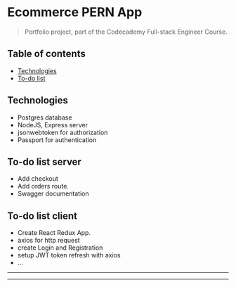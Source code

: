 # Ecommerce PERN App

> Portfolio project, part of the Codecademy Full-stack Engineer Course.

## Table of contents

- [Technologies](#technologies)
- [To-do list](#to-do-list)

## Technologies

- Postgres database
- NodeJS, Express server
- jsonwebtoken for authorization
- Passport for authentication

## To-do list server

- Add checkout
- Add orders route.
- Swagger documentation

## To-do list client

- Create React Redux App.
- axios for http request
- create Login and Registration
- setup JWT token refresh with axios
- ...

---

---
